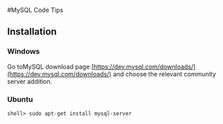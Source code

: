 #MySQL Code Tips

## Installation

### Windows

Go toMySQL download page [https://dev.mysql.com/downloads/](https://dev.mysql.com/downloads/) and choose the relevant community server addition.

### Ubuntu

```
shell> sudo apt-get install mysql-server
```
